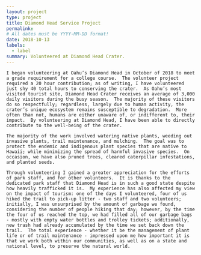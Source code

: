 ```yaml
---
layout: project
type: project
title: Diamond Head Service Project
permalink:
# All dates must be YYYY-MM-DD format!
date: 2018-10-13
labels:
  - label
summary: Volunteered at Diamond Head Crater.
---
```


    I began volunteering at Oahu’s Diamond Head in October of 2018 to meet a grade requirement for a college course.  The volunteer project required a 20 hour contribution; as of writing, I have volunteered just shy 40 total hours to conserving the crater.  As Oahu’s most visited tourist site, Diamond Head Crater receives an average of 3,000 daily visitors during the busy season.  The majority of these visitors do so respectfully; regardless, largely due to human activity, the crater’s unique ecosystem remains susceptible to degradation.  More often than not, humans are either unaware of, or indifferent to, their impact.  By volunteering at Diamond Head, I have been able to directly contribute to the well-being of the crater.  

    The majority of the work involved watering native plants, weeding out invasive plants, trail maintenance, and mulching.  The goal was to protect the endemic and indigenous plant species that are native to Hawaii; while minimizing the spread of harmful invasive species.  On occasion, we have also pruned trees, cleared caterpillar infestations, and planted seeds.
  
    Through volunteering I gained a greater appreciation for the efforts of park staff, and for other volunteers.  It is thanks to the dedicated park staff that Diamond Head is in such a good state despite how heavily trafficked it is.  My experience has also affected my view on the impact of tourism: one of the days I volunteered, four of us hiked the trail to pick-up litter - two staff and two volunteers; initially, I was unsurprised by the amount of garbage we found, considering the number of people hiking that day; however, by the time the four of us reached the top, we had filled all of our garbage bags - mostly with empty water bottles and trolley tickets; additionally, new trash had already accumulated by the time we set back down the trail.  The total experience - whether it be the management of plant life or of trail maintenance - impressed upon me how important it is that we work both within our communities, as well as on a state and national level, to preserve the natural world.

